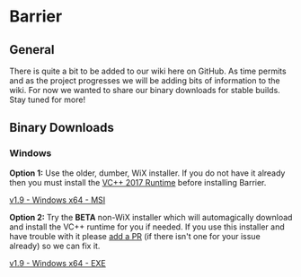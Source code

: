 # Barrier

## General

There is quite a bit to be added to our wiki here on GitHub. As time permits and as the project progresses we will be adding bits of information to the wiki. For now we wanted to share our binary downloads for stable builds. Stay tuned for more!

## Binary Downloads

### Windows
**Option 1:** Use the older, dumber, WiX installer. If you do not have it already then you must install the [VC++ 2017 Runtime](https://aka.ms/vs/15/release/VC_redist.x64.exe) before installing Barrier. 

[v1.9 - Windows x64 - MSI](http://debauchee.atwebpages.com/download/Barrier-v1.9.msi)

**Option 2:** Try the **BETA** non-WiX installer which will automagically download and install the VC++ runtime for you if needed. If you use this installer and have trouble with it please [add a PR](../../issues) (if there isn't one for your issue already) so we can fix it.

[v1.9 - Windows x64 - EXE](https://www.dropbox.com/s/1h8iwd9xg1edxoa/BarrierSetup-v1.9.exe?dl=1)